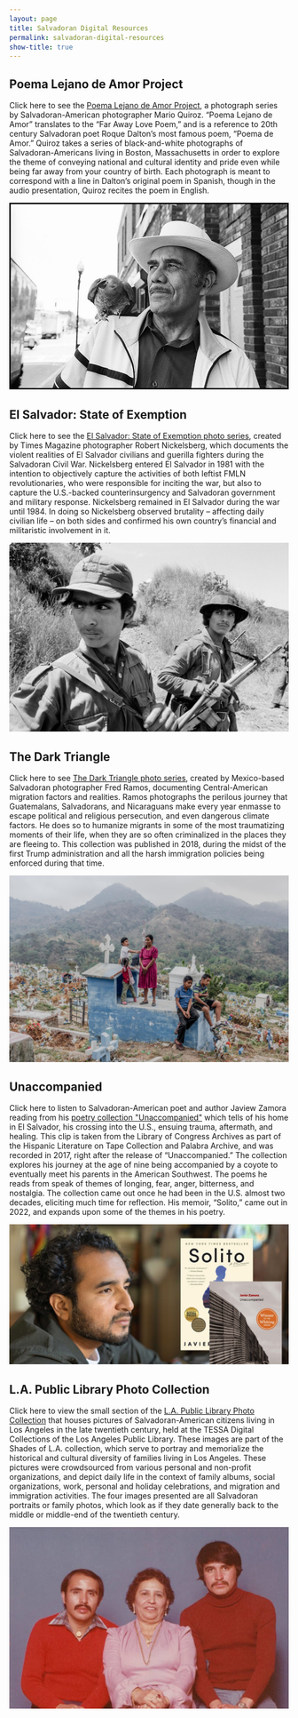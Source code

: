 ```yaml
---
layout: page
title: Salvadoran Digital Resources
permalink: salvadoran-digital-resources
show-title: true
---
```


Poema Lejano de Amor Project 
---

Click here to see the [Poema Lejano de Amor Project](http://marioquiroz.com/poema-lejano-de-amor-project.html), a photograph series by Salvadoran-American photographer Mario Quiroz. “Poema Lejano de Amor” translates to the “Far Away Love Poem,” and is a reference to 20th century Salvadoran poet Roque Dalton’s most famous poem, “Poema de Amor.” Quiroz takes a series of black-and-white photographs of Salvadoran-Americans living in Boston, Massachusetts in order to explore the theme of conveying national and cultural identity and pride even while being far away from your country of birth. Each photograph is meant to correspond with a line in Dalton’s original poem in Spanish, though in the audio presentation, Quiroz recites the poem in English.


![Image of a man with a bird on his shoulder](assets/img/poema-lejano-man.jpg)

El Salvador: State of Exemption
--

Click here to see the [El Salvador: State of Exemption photo series](https://www.robertnickelsberg.com/elsal-introduction), created by Times Magazine photographer Robert Nickelsberg, which documents the violent realities of El Salvador civilians and guerilla fighters during the Salvadoran Civil War. Nickelsberg entered El Salvador in 1981 with the intention to objectively capture the activities of both leftist FMLN revolutionaries, who were responsible for inciting the war, but also to capture the U.S.-backed counterinsurgency and Salvadoran government and military response. Nickelsberg remained in El Salvador during the war until 1984. In doing so Nickelsberg observed brutality – affecting daily civilian life – on both sides and confirmed his own country’s financial and militaristic involvement in it.


![Image of two FMLN guerilla fighters](assets/img/fmln-guerillas.jpg)


The Dark Triangle
--

Click here to see [The Dark Triangle photo series](https://fred-ramos.com/the-dark-triangle), created by Mexico-based Salvadoran photographer Fred Ramos, documenting Central-American migration factors and realities. Ramos photographs the perilous journey that Guatemalans, Salvadorans, and Nicaraguans make every year enmasse to escape political and religious persecution, and even dangerous climate factors. He does so to humanize migrants in some of the most traumatizing moments of their life, when they are so often criminalized in the places they are fleeing to. This collection was published in 2018, during the midst of the first Trump administration and all the harsh immigration policies being enforced during that time.


![Image of a Central-American family at a cemetary](assets/img/family-at-cemetary.jpg)

Unaccompanied
--

Click here to listen to Salvadoran-American poet and author Jaview Zamora reading from his [poetry collection "Unaccompanied"](https://www.loc.gov/item/2019408291/) which tells of his home in El Salvador, his crossing into the U.S., ensuing trauma, aftermath, and healing. This clip is taken from the Library of Congress Archives as part of the Hispanic Literature on Tape Collection and Palabra Archive, and was recorded in 2017, right after the release of “Unaccompanied.” The collection explores his journey at the age of nine being accompanied by a coyote to eventually meet his parents in the American Southwest. The poems he reads from speak of themes of longing, fear, anger, bitterness, and nostalgia. The collection came out once he had been in the U.S. almost two decades, eliciting much time for reflection. His memoir, “Solito,” came out in 2022, and expands upon some of the themes in his poetry.


![Image of Javier Zamora next to his best-selling memoir, <i>Solito</i>, and his poetry collection, <i>Unaccompanied</i>](assets/img/zamora.jpg)

L.A. Public Library Photo Collection 
--

Click here to view the small section of the [L.A. Public Library Photo Collection](https://tessa2.lapl.org/digital/collection/photos/search/searchterm/Salvadoran%20Americans--California--Los%20Angeles./field/subjec/mode/exact/conn/and) that houses pictures of Salvadoran-American citizens living in Los Angeles in the late twentieth century, held at the TESSA Digital Collections of the Los Angeles Public Library. These images are part of the Shades of L.A. collection, which serve to portray and memorialize the historical and cultural diversity of families living in Los Angeles. These pictures were crowdsourced from various personal and non-profit organizations, and depict daily life in the context of family albums, social organizations, work, personal and holiday celebrations, and migration and immigration activities. The four images presented are all Salvadoran portraits or family photos, which look as if they date generally back to the middle or middle-end of the twentieth century.


<img src="assets/img/lalibrary.jpg" alt="Image of Savadoran-American L.A. citizens, Pillar Morrojin and her two sons" width="1000"/>
